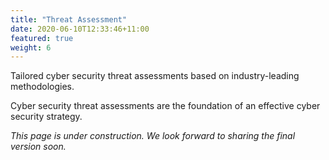 ```yaml
---
title: "Threat Assessment"
date: 2020-06-10T12:33:46+11:00
featured: true
weight: 6
---
```


Tailored cyber security threat assessments based on industry-leading methodologies.

Cyber security threat assessments are the foundation of an effective cyber security strategy.

*This page is under construction. We look forward to sharing the final version soon.*